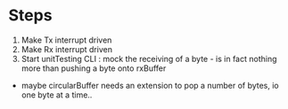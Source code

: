 # Steps

1. Make Tx interrupt driven
2. Make Rx interrupt driven
3. Start unitTesting CLI : mock the receiving of a byte - is in fact nothing more than pushing a byte onto rxBuffer

* maybe circularBuffer needs an extension to pop a number of bytes, io one byte at a time..